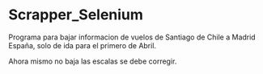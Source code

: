 # Scrapper_Selenium
Programa para bajar informacion de vuelos de Santiago de Chile a Madrid España, solo de ida para el primero de Abril.

Ahora mismo no baja las escalas se debe corregir.

